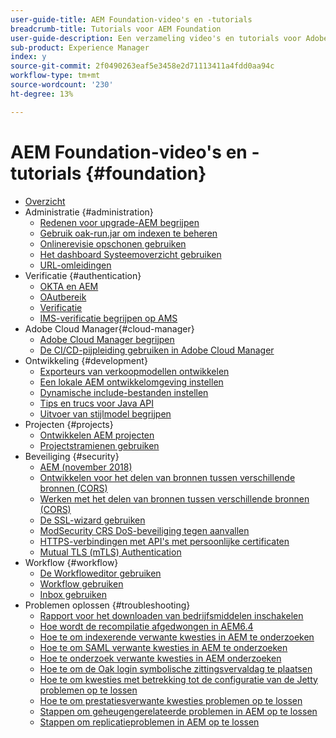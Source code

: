 ```yaml
---
user-guide-title: AEM Foundation-video's en -tutorials
breadcrumb-title: Tutorials voor AEM Foundation
user-guide-description: Een verzameling video's en tutorials voor Adobe Experience Manager Foundation.
sub-product: Experience Manager
index: y
source-git-commit: 2f0490263eaf5e3458e2d71113411a4fdd0aa94c
workflow-type: tm+mt
source-wordcount: '230'
ht-degree: 13%

---
```



# AEM Foundation-video&#39;s en -tutorials {#foundation}

+ [Overzicht](./overview.md)
+ Administratie {#administration}
   + [Redenen voor upgrade-AEM begrijpen](./administration/understand-reasons-to-upgrade.md)
   + [Gebruik oak-run.jar om indexen te beheren](./administration/use-oak-run-jar-to-manage-indexes.md)
   + [Onlinerevisie opschonen gebruiken](./administration/use-online-revision-clean-up.md)
   + [Het dashboard Systeemoverzicht gebruiken](./administration/use-the-system-overview-dashboard.md)
   + [URL-omleidingen](./administration/url-redirection.md)
+ Verificatie {#authentication}
   + [OKTA en AEM](authentication/okta-saml-integration.md)
   + [OAutbereik](authentication/oauth-code-sample-develop.md)
   + [Verificatie](authentication/authentication-support-article-understand.md)
   + [IMS-verificatie begrijpen op AMS](authentication/adobe-ims-authentication-technical-video-understand.md)
+ Adobe Cloud Manager{#cloud-manager}
   + [Adobe Cloud Manager begrijpen](./cloud-manager/understand-cloud-manager-for-aem.md)
   + [De CI/CD-pijpleiding gebruiken in Adobe Cloud Manager](./cloud-manager/use-the-cicd-pipeline-in-cloud-manager-for-aem.md)
+ Ontwikkeling {#development}
   + [Exporteurs van verkoopmodellen ontwikkelen](./development/develop-sling-model-exporter.md)
   + [Een lokale AEM ontwikkelomgeving instellen](./development/set-up-a-local-aem-development-environment.md)
   + [Dynamische include-bestanden instellen](./development/set-up-sling-dynamic-include.md)
   + [Tips en trucs voor Java API](./development/understand-java-api-best-practices.md)
   + [Uitvoer van stijlmodel begrijpen](./development/understand-sling-model-exporter.md)
+ Projecten {#projects}
   + [Ontwikkelen AEM projecten](./projects/develop-aem-projects.md)
   + [Projectstramienen gebruiken](./projects/use-project-masters.md)
+ Beveiliging {#security}
   + [AEM (november 2018)](./security/aem-security-notification-2018-11.md)
   + [Ontwikkelen voor het delen van bronnen tussen verschillende bronnen (CORS)](./security/develop-for-cross-origin-resource-sharing.md)
   + [Werken met het delen van bronnen tussen verschillende bronnen (CORS)](./security/understand-cross-origin-resource-sharing.md)
   + [De SSL-wizard gebruiken](./security/use-the-ssl-wizard.md)
   + [ModSecurity CRS DoS-beveiliging tegen aanvallen](./security/modsecurity-crs-dos-attack-protection.md)
   + [HTTPS-verbindingen met API&#39;s met persoonlijke certificaten](./security/call-internal-apis-having-private-certificate.md)
   + [Mutual TLS (mTLS) Authentication](./security/mutual-tls-authentication.md)
+ Workflow {#workflow}
   + [De Workfloweditor gebruiken](./workflow/use-the-workflow-editor.md)
   + [Workflow gebruiken](./workflow/use-workflow.md)
   + [Inbox gebruiken](./workflow/use-the-inbox.md)
+ Problemen oplossen {#troubleshooting}
   + [Rapport voor het downloaden van bedrijfsmiddelen inschakelen](./troubleshooting/how-to-enable-asset-download-report.md)
   + [Hoe wordt de recompilatie afgedwongen in AEM6.4](./troubleshooting/how-to-force-recompilation.md)
   + [Hoe te om indexerende verwante kwesties in AEM te onderzoeken](./troubleshooting/how-to-investigate-indexing-related-issues.md)
   + [Hoe te om SAML verwante kwesties in AEM te onderzoeken](./troubleshooting/how-to-investigate-saml-related-issues.md)
   + [Hoe te onderzoek verwante kwesties in AEM onderzoeken](./troubleshooting/how-to-investigate-search-related-issues.md)
   + [Hoe te om de Oak login symbolische zittingsvervaldag te plaatsen](./troubleshooting/how-to-set-the-oak-login-token-session-expiration.md)
   + [Hoe te om kwesties met betrekking tot de configuratie van de Jetty problemen op te lossen](./troubleshooting/how-to-troubleshoot-issues-related-to-jetty-configuration.md)
   + [Hoe te om prestatiesverwante kwesties problemen op te lossen](./troubleshooting/how-to-troubleshoot-performance-related-issues.md)
   + [Stappen om geheugengerelateerde problemen in AEM op te lossen](./troubleshooting/steps-to-resolve-memory-related-issues.md)
   + [Stappen om replicatieproblemen in AEM op te lossen](./troubleshooting/steps-to-resolve-replication-issues.md)
